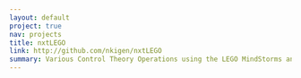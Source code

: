 ```yaml
---
layout: default
project: true
nav: projects
title: nxtLEGO
link: http://github.com/nkigen/nxtLEGO
summary: Various Control Theory Operations using the LEGO MindStorms and nxtOSE
---
```

